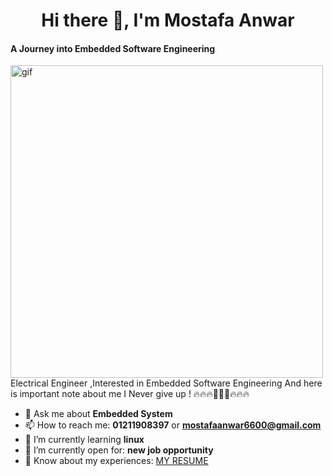 # <h1 align="center"> Hi there 👋, I'm Mostafa Anwar
#### A Journey into Embedded Software Engineering
<img src ="https://vivekvivian.files.wordpress.com/2020/05/blog_post_js.gif" width="500px" alt="gif"/>
Electrical Engineer ,Interested in Embedded Software Engineering
           And here is important note about me
                  I Never give up !
                 🔥🔥🔥🚀🚀🚀🔥🔥🔥

- 💬 Ask me about **Embedded System** 
- 📫 How to reach me: **01211908397** or **mostafaanwar6600@gmail.com**
- 🌱 I’m currently learning **linux**
- 🤔 I’m currently open for: **new job opportunity**
- 📄 Know about my experiences: [MY RESUME](https://drive.google.com/file/d/1twR6ZVe2cUOr4h6YwFOfCbm5w143P6hN/view?usp=drive_link)
